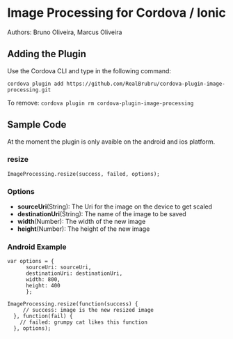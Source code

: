 # Image Processing for Cordova / Ionic #

Authors: Bruno Oliveira, Marcus Oliveira

## Adding the Plugin ##

Use the Cordova CLI and type in the following command:

`cordova plugin add https://github.com/RealBrubru/cordova-plugin-image-processing.git`

To remove:
`cordova plugin rm cordova-plugin-image-processing`

## Sample Code

At the moment the plugin is only avaible on the android and ios platform.

### resize

    ImageProcessing.resize(success, failed, options);

### Options
  - **sourceUri**(String): The Uri for the image on the device to get scaled
  - **destinationUri**(String): The name of the image to be saved
  - **width**(Number): The width of the new image
  - **height**(Number): The height of the new image

### Android Example
    var options = {
          sourceUri: sourceUri,
          destinationUri: destinationUri,
          width: 800,
          height: 400
          };

    ImageProcessing.resize(function(success) {
         // success: image is the new resized image
      }, function(fail) {
        // failed: grumpy cat likes this function
      }, options);

